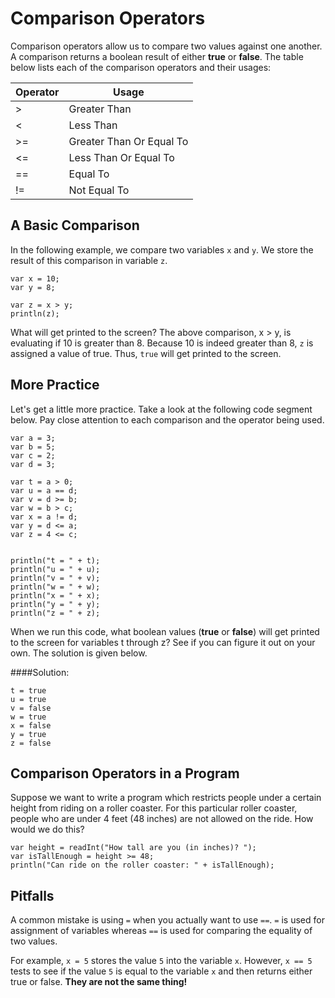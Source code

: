 # Comparison Operators

Comparison operators allow us to compare two values against one another. A comparison returns a boolean result of either **true** or **false**. The table below lists each of the comparison operators and their usages:

|  Operator      |  Usage           |  
| -------------- | ---------------- |
| >              | Greater Than     |  
| <              | Less Than        |  
| >=             | Greater Than Or Equal To|  
| <=             | Less Than Or Equal To|   
| ==             | Equal To   |          
| !=             | Not Equal To |   

## A Basic Comparison

In the following example, we compare two variables `x` and `y`. We store the result of this comparison in variable `z`.

```
var x = 10;
var y = 8;

var z = x > y;
println(z);
```
What will get printed to the screen? The above comparison, x > y, is evaluating if 10 is greater than 8. Because 10 is indeed greater than 8, `z` is assigned a value of true. Thus, `true` will get printed to the screen.

## More Practice

Let's get a little more practice. Take a look at the following code segment below. Pay close attention to each comparison and the operator being used.


```
var a = 3;
var b = 5;
var c = 2;
var d = 3;

var t = a > 0;
var u = a == d;
var v = d >= b;
var w = b > c;
var x = a != d;
var y = d <= a;
var z = 4 <= c;
```
```

println("t = " + t);
println("u = " + u);
println("v = " + v);
println("w = " + w);
println("x = " + x);
println("y = " + y);
println("z = " + z);

```


When we run this code, what boolean values (**true** or **false**) will get printed to the screen for variables t through z? See if you can figure it out on your own. The solution is given below.

####Solution:
```
t = true
u = true
v = false
w = true
x = false
y = true
z = false
```

## Comparison Operators in a Program

Suppose we want to write a program which restricts people under a certain height from riding on a roller coaster. For this particular roller coaster, people who are under 4 feet (48 inches) are not allowed on the ride. How would we do this?

```
var height = readInt("How tall are you (in inches)? ");
var isTallEnough = height >= 48;
println("Can ride on the roller coaster: " + isTallEnough);
```

## Pitfalls

A common mistake is using `=` when you actually want to use `==`. `=` is used for assignment of variables whereas `==` is used for comparing the equality of two values.

For example, `x = 5` stores the value `5` into the variable `x`. However, `x == 5` tests to see if the value `5` is equal to the variable `x` and then returns either true or false. **They are not the same thing!**
